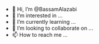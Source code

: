 - 👋 Hi, I’m @BassamAlazabi
- 👀 I’m interested in ...
- 🌱 I’m currently learning ...
- 💞️ I’m looking to collaborate on ...
- 📫 How to reach me ...

<!---
BassamAlazabi/BassamAlazabi is a ✨ special ✨ repository because its `README.md` (this file) appears on your GitHub profile.
You can click the Preview link to take a look at your changes.
--->

